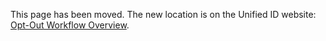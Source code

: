 This page has been moved. The new location is on the Unified ID website: [Opt-Out Workflow Overview](https://unifiedid.com/docs/getting-started/gs-opt-out.md#opt-out-workflow).
